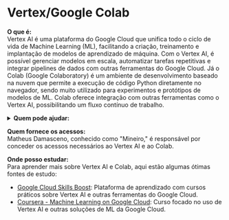 # Vertex/Google Colab

**O que é:**\
Vertex AI é uma plataforma do Google Cloud que unifica todo o ciclo de vida de Machine Learning (ML), facilitando a criação, treinamento e implantação de modelos de aprendizado de máquina. Com o Vertex AI, é possível gerenciar modelos em escala, automatizar tarefas repetitivas e integrar pipelines de dados com outras ferramentas do Google Cloud. Já o Colab (Google Colaboratory) é um ambiente de desenvolvimento baseado na nuvem que permite a execução de código Python diretamente no navegador, sendo muito utilizado para experimentos e protótipos de modelos de ML. Colab oferece integração com outras ferramentas como o Vertex AI, possibilitando um fluxo contínuo de trabalho.

<details>

<summary><strong>Quem pode ajudar:</strong></summary>

![](<../../.gitbook/assets/Vini (4).png>)![](<../../.gitbook/assets/Victor Bui.png>)

![](../../.gitbook/assets/Lipinho.png)

</details>



**Quem fornece os acessos:**\
Matheus Damasceno, conhecido como "Mineiro," é responsável por conceder os acessos necessários ao Vertex AI e ao Colab.

**Onde posso estudar:**\
Para aprender mais sobre Vertex AI e Colab, aqui estão algumas ótimas fontes de estudo:

* [Google Cloud Skills Boost](https://www.cloudskillsboost.google): Plataforma de aprendizado com cursos práticos sobre Vertex AI e outras ferramentas do Google Cloud.
* [Coursera - Machine Learning on Google Cloud](https://www.coursera.org/): Curso focado no uso de Vertex AI e outras soluções de ML da Google Cloud.
